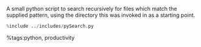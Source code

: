 A small python script to search recursively for files which match the supplied pattern, using the directory this was invoked in as a starting point.
```python
%include ../includes/pySearch.py
```


%tags:python, productivity
